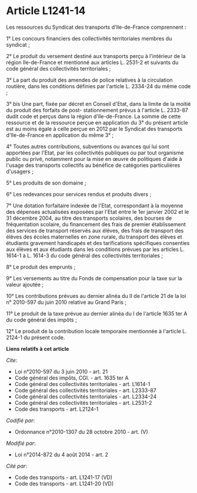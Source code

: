# Article L1241-14

Les ressources du Syndicat des transports d'Ile-de-France comprennent : 

1° Les concours financiers des collectivités territoriales membres du syndicat ; 

2° Le produit du versement destiné aux transports perçu à l'intérieur de la région Ile-de-France et mentionné aux articles L.
2531-2 et suivants du code général des collectivités territoriales ; 

3° La part du produit des amendes de police relatives à la circulation routière, dans les conditions définies par l'article
L. 2334-24 du même code ; 

3° bis Une part, fixée par décret en Conseil d'Etat, dans la limite de la moitié du produit des forfaits de post-
stationnement prévus à l'article L. 2333-87 dudit code et perçus dans la région d'Ile-de-France. La somme de cette ressource
et de la ressource perçue en application du 3° du présent article est au moins égale à celle perçue en 2012 par le Syndicat
des transports d'Ile-de-France en application du même 3° ; 

4° Toutes autres contributions, subventions ou avances qui lui sont apportées par l'Etat, par les collectivités publiques ou
par tout organisme public ou privé, notamment pour la mise en œuvre de politiques d'aide à l'usage des transports collectifs
au bénéfice de catégories particulières d'usagers ; 

5° Les produits de son domaine ; 

6° Les redevances pour services rendus et produits divers ; 

7° Une dotation forfaitaire indexée de l'Etat, correspondant à la moyenne des dépenses actualisées exposées par l'Etat entre
le 1er janvier 2002 et le 31 décembre 2004, au titre des transports scolaires, des bourses de fréquentation scolaire, du
financement des frais de premier établissement des services de transport réservés aux élèves, des frais de transport des
élèves des écoles maternelles en zone rurale, du transport des élèves et étudiants gravement handicapés et des tarifications
spécifiques consenties aux élèves et aux étudiants dans les conditions prévues par les articles L. 1614-1 à L. 1614-3 du code
général des collectivités territoriales ; 

8° Le produit des emprunts ; 

9° Les versements au titre du Fonds de compensation pour la taxe sur la valeur ajoutée ; 

10° Les contributions prévues au dernier alinéa du II de l'article 21 de la loi n° 2010-597 du juin 2010 relative au Grand
Paris ; 

11° Le produit de la taxe prévue au dernier alinéa du I de l'article 1635 ter A du code général des impôts ; 

12° Le produit de la contribution locale temporaire mentionnée à l'article L. 2124-1 du présent code.

**Liens relatifs à cet article**

_Cite_:

  - Loi n°2010-597 du 3 juin 2010 - art. 21
  - Code général des impôts, CGI. - art. 1635 ter A
  - Code général des collectivités territoriales - art. L1614-1
  - Code général des collectivités territoriales - art. L2333-87
  - Code général des collectivités territoriales - art. L2334-24
  - Code général des collectivités territoriales - art. L2531-2
  - Code des transports - art. L2124-1

_Codifié par_:

  - Ordonnance n°2010-1307 du 28 octobre 2010 - art. (V)

_Modifié par_:

  - Loi n°2014-872 du 4 août 2014 - art. 2

_Cité par_:

  - Code des transports - art. L1241-17 (VD)
  - Code des transports - art. L1241-20 (VD)
